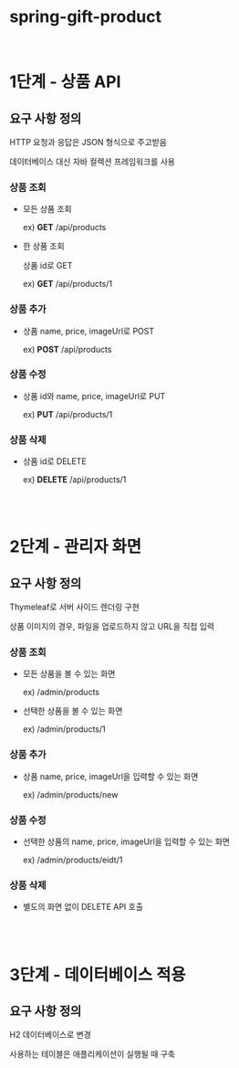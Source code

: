 # spring-gift-product

<br/>

# 1단계 - 상품 API

## 요구 사항 정의

HTTP 요청과 응답은 JSON 형식으로 주고받음

데이터베이스 대신 자바 컬렉션 프레임워크를 사용

### 상품 조회

- 모든 상품 조회
    
    ex) **GET** /api/products

- 한 상품 조회

    상품 id로 GET
    
    ex) **GET** /api/products/1

### 상품 추가

- 상품 name, price, imageUrl로 POST
    
    ex) **POST** /api/products

### 상품 수정

- 상품 id와 name, price, imageUrl로 PUT
    
    ex) **PUT** /api/products/1

### 상품 삭제

- 상품 id로 DELETE

    ex) **DELETE** /api/products/1

<br/>
<br/>

# 2단계 - 관리자 화면
## 요구 사항 정의

Thymeleaf로 서버 사이드 렌더링 구현

상품 이미지의 경우, 파일을 업로드하지 않고 URL을 직접 입력

### 상품 조회

- 모든 상품을 볼 수 있는 화면
    
    ex) /admin/products

- 선택한 상품을 볼 수 있는 화면
    
    ex) /admin/products/1

### 상품 추가

- 상품 name, price, imageUrl을 입력할 수 있는 화면

    ex) /admin/products/new

### 상품 수정

- 선택한 상품의 name, price, imageUrl을 입력할 수 있는 화면
    
    ex) /admin/products/eidt/1

### 상품 삭제

- 별도의 화면 없이 DELETE API 호출

<br/>
<br/>

# 3단계 - 데이터베이스 적용
## 요구 사항 정의

H2 데이터베이스로 변경

사용하는 테이블은 애플리케이션이 실행될 때 구축